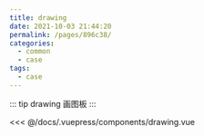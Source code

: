 ```yaml
---
title: drawing
date: 2021-10-03 21:44:20
permalink: /pages/896c38/
categories:
  - common
  - case
tags:
  - case
---
```



::: tip drawing
画图板
:::

<InitDemoBlock>
  <div>
    <drawing/>
  </div>
</InitDemoBlock>

<<< @/docs/.vuepress/components/drawing.vue